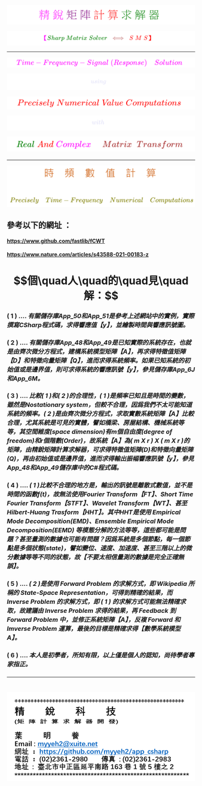 <!--     範例 App_52  Markdown         -->

###  
<!--                 
# \[{  \color{Fuchsia}精\;銳\; \color{Purple}矩\;陣\;  \color{Red}計\;算\; \color{Green} 求\;解\;器  }\] 
-->  
![](Images/11-10-01.png)


<!--         
#### \[{  \color{Fuchsia} 【 \color{Green}  Sharp \; Matrix \; Solver \;  \color{Brown} \iff  \;  \color{Red} S\;M\;S】 }\]  
-->  
![](Images/11-10-02.png)  

---

<!--   
## \[{ \color{Fuchsia} Time-Frequency-Signal \;(Response) \quad Solution  }\] 
-->
![](Images/11-30-01.png)  

<!--     ##### \[ using \]   -->
![](Images/11-30-07.png)
<!--    ##### $$using$$  -->  

<!--   
## \[  \color{Red} Precisely \; Numerical \; Value \; Computations  \]  
-->  
![](Images/11-30-02.png)  

<!--     ##### \[ with \]   -->  
![](Images/11-30-08.png)
<!--     ##### $$with$$   -->  

<!--   
## \[{ \color{Green} Real \; \color{Red} And \; \color{magenta} Complex \quad \; \color{Brown} Matrix \;\; Transform  }\] 
-->
![](Images/11-30-03.png)  

<!--         ##### \[ Part \; 1 \]    -->  
<!--    ![](Images/11-30-09.png)     -->  
<!--    ##### $$Part \quad 5$$  -->  

####

---  

<!--  
# \[ { \color{Chocolate} 時 \quad 頻 \quad 數 \quad 值 \quad 計 \quad 算  } \]

### \[ { \color{Olive} Precisely \quad Time-Frequency \quad Numerical \quad Computations } \]  
-->

![](Images/24-10-12-1.png)  

<!--  
# $$本實例程式碼\quad請參見本儲存庫$$ 

## $$已知實例如下 ：$$

$$y(t) = 
\begin{Bmatrix} 
2 \times t \\\\ 
\cos(10 \times t^2 + 100 \times t) \\\\  
\cos(60 \times t) \\\\ 
\cos(40 \times t) \\\\ 
\cos(t^2 + 20 \times t) \\\\ 
\cos(0.5 \times t^2 + 5 \times t) \\\\ 
1.0 
\end{Bmatrix}
$$ 

### $$條 \quad 件 \quad ： \quad t \geq 0 \quad 且 \quad t \leq \quad 2 \times \pi$$  
-->

##  

##  參考以下的網址 ：     

####  https://www.github.com/fastlib/fCWT  

#### https://www.nature.com/articles/s43588-021-00183-z  


#
# $$個\quad人\quad的\quad見\quad解：$$

### ( 1 ) .... ***有關儲存庫App_50和App_51是參考上述網站中的實例，實際撰寫CSharp程式碼，求得響應值【y】，並繪製時間與響應訊號圖。*** 

### ( 2 ) .... ***有關儲存庫App_48和App_49是已知實際的系統存在，也就是由齊次微分方程式，建構系統模型矩陣【A】，再求得特徵值矩陣【D】和特徵向量矩陣【Q】，進而求得系統頻率。如果已知系統的初始值或是邊界值，則可求得系統的響應訊號【y】，參見儲存庫App_6J和App_6M。***

### ( 3 ) .... ***比較( 1 )和( 2 )的合理性，( 1 )是頻率已知且是時間的變數，雖然是Nostationary system，但較不合理，因爲我們不太可能知道系統的頻率。( 2 )是由齊次微分方程式，求取實數系統矩陣【A】比較合理，尤其系統是可見的實體，譬如橋梁、房屋結構、機械系統等等，其空間維度(space dimension)有m個自由度(degree of freedom)和r個階數(Order)，故系統【A】為( m X r ) X ( m X r )的矩陣，由精銳矩陣計算求解器，可求得特徵值矩陣(D)和特徵向量矩陣(Q)，再由初始值或是邊界值，進而求得輸出振幅響應訊號【y】，參見App_48和App_49儲存庫中的C#程式碼。***  

### ( 4 ) .... ***( 1 )比較不合理的地方是，輸出的訊號是離散式數值，並不是時間的函數f(t)，故無法使用Fourier Transform【FT】、Short Time Fourier Transform【STFT】、Wavelet Transform【WT】、甚至 Hilbert-Huang Trasform【HHT】。其中HHT是使用 Empirical Mode Decomposition(EMD)、Emsemble Empirical Mode Decomposition(EEMD) 等模態分解的方法等等，這些都可能是問題？甚至量測的數據也可能有問題？因爲系統是多個節點，每一個節點是多個狀態(state)，譬如變位、速度、加速度、甚至三階以上的微分數據等等不同的狀態，故【不要太相信量測的數據是完全正確無誤】。***  

### ( 5 ) .... ***( 2 )是使用 Forward Problem 的求解方式，即 Wikipedia 所稱的 State-Space Representation，可得到精確的結果，而 Inverse Problem 的求解方式，即 ( 1 ) 的求解方式可能無法精確求取，故建議由 Inverse Problem 求得的結果，再 Feedback 到 Forward Problem 中，並修正系統矩陣【A】，反複 Forward 和 Imverse Problem 運算，最後的目標是精確求得【數學系統模型 A】。***

### ( 6 ) .... ***本人是初學者，所知有限，以上僅是個人的認知，尚待學者專家指正。***


###  

---  

#

![](Images/name_card.png)  

##
##
